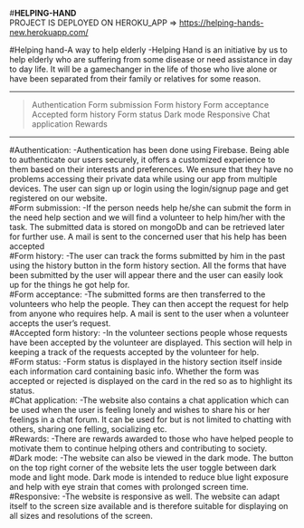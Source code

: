 #**HELPING-HAND**
<br>
PROJECT IS DEPLOYED ON HEROKU_APP =>
https://helping-hands-new.herokuapp.com/

#Helping hand-A way to help elderly
 -Helping Hand is an initiative by us to help elderly who are suffering from some disease or need assistance in day to day life. It will be a gamechanger in the life of those who live alone
or have been separated from their family or relatives for some reason. 

***
> Authentication
> Form submission
> Form history
> Form acceptance
> Accepted form history
> Form status
> Dark mode
> Responsive
> Chat application
> Rewards
***

#Authentication:
-Authentication has been done using Firebase. Being able to authenticate our users securely, it offers a customized experience to them based on their interests and preferences. We ensure 
that they have no problems accessing their private data while using our app from multiple devices. The user can sign up or login using the login/signup page and get registered on our 
website.
<br>
#Form submission:
-If the person needs help he/she can submit the form in the need help section and we will find a volunteer to help him/her with the task. The submitted data is stored on mongoDb and
can be retrieved later for further use. A mail is sent to the concerned user that his help has been accepted
<br>
#Form history:
-The user can track the forms submitted by him in the past using the history button in the form history section. All the forms that have been submitted by the user will appear there and the user can easily look up for the things he got help for.
<br>
#Form acceptance:
-The submitted forms are then transferred to the volunteers who help the people. They can then accept the request for help from anyone who requires help. A mail is sent to the user when a volunteer accepts the user’s request.
<br>
#Accepted form history:
-In the volunteer sections people whose requests have been accepted by the volunteer are displayed. This section will help in keeping a track of the requests accepted by the volunteer for 
help.
<br>
#Form status:
-Form status is displayed in the history section itself inside each information card containing basic info. Whether the form was accepted or rejected is displayed on the card in the red 
so as to highlight its status.
<br>
#Chat application:
-The website also contains a chat application which can be used when the user is feeling lonely and wishes to share his or her feelings in a chat forum. It can be used for but is not limited
to chatting with others, sharing one felling, socializing etc.
<br>
#Rewards:
-There are rewards awarded to those who have helped people to motivate them to continue helping others and contributing to society.
<br>
#Dark mode:
-The website can also be viewed in the dark mode. The button on the top right corner of the website lets the user toggle between dark mode and light mode. Dark mode is intended to reduce blue light exposure and help with eye strain that comes with prolonged screen time.
<br>
#Responsive:
-The website is responsive as well. The website can adapt itself to the screen size available and is therefore suitable for displaying on all sizes and resolutions of the screen.


